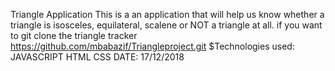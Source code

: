 Triangle Application
This is a an application that will help us know whether a triangle is isosceles, equilateral, scalene or NOT a triangle at all.
if you want to git clone the triangle tracker https://github.com/mbabazif/Triangleproject.git
$Technologies used:
JAVASCRIPT
HTML
CSS
DATE: 17/12/2018